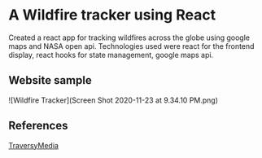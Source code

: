 # A Wildfire tracker using React

Created a react app for tracking wildfires across the globe using google maps and NASA open api. 
Technologies used were react for the frontend display, react hooks for state management, google maps api.

## Website sample
![Wildfire Tracker](Screen Shot 2020-11-23 at 9.34.10 PM.png)

## References
[TraversyMedia](https://www.youtube.com/watch?v=ontX4zfVqK8&ab_channel=TraversyMedia)
